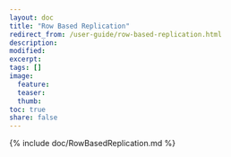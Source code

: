 ```yaml
---
layout: doc
title: "Row Based Replication"
redirect_from: /user-guide/row-based-replication.html
description:
modified:
excerpt:
tags: []
image:
  feature:
  teaser:
  thumb:
toc: true
share: false
---
```


{% include doc/RowBasedReplication.md %}
